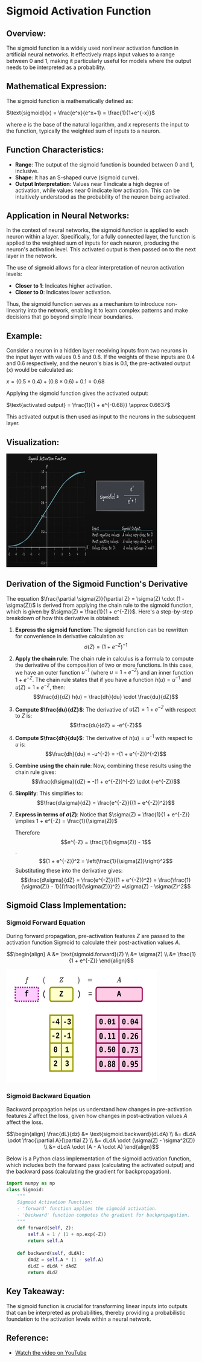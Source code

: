 # Sigmoid Activation Function

## Overview:
The sigmoid function is a widely used nonlinear activation function in artificial neural networks. It effectively maps input values to a range between 0 and 1, making it particularly useful for models where the output needs to be interpreted as a probability.

## Mathematical Expression:
The sigmoid function is mathematically defined as:

$\text{sigmoid}(x) = \frac{e^x}{e^x+1} = \frac{1}{1+e^{-x}}$

where $e$ is the base of the natural logarithm, and $x$ represents the input to the function, typically the weighted sum of inputs to a neuron.

## Function Characteristics:
- **Range**: The output of the sigmoid function is bounded between 0 and 1, inclusive.
- **Shape**: It has an S-shaped curve (sigmoid curve).
- **Output Interpretation**: Values near 1 indicate a high degree of activation, while values near 0 indicate low activation. This can be intuitively understood as the probability of the neuron being activated.

## Application in Neural Networks:
In the context of neural networks, the sigmoid function is applied to each neuron within a layer. Specifically, for a fully connected layer, the function is applied to the weighted sum of inputs for each neuron, producing the neuron's activation level. This activated output is then passed on to the next layer in the network.

The use of sigmoid allows for a clear interpretation of neuron activation levels:
- **Closer to 1**: Indicates higher activation.
- **Closer to 0**: Indicates lower activation.

Thus, the sigmoid function serves as a mechanism to introduce non-linearity into the network, enabling it to learn complex patterns and make decisions that go beyond simple linear boundaries.

## Example:
Consider a neuron in a hidden layer receiving inputs from two neurons in the input layer with values 0.5 and 0.8. If the weights of these inputs are 0.4 and 0.6 respectively, and the neuron's bias is 0.1, the pre-activated output (x) would be calculated as:

$x = (0.5 \times 0.4) + (0.8 \times 0.6) + 0.1 = 0.68$

Applying the sigmoid function gives the activated output:

$\text{activated output} = \frac{1}{1 + e^{-0.68}} \approx 0.6637$

This activated output is then used as input to the neurons in the subsequent layer.

## Visualization:

<img src="sigmoid_activation.png" alt="sigmoid_activation" width="400" height="300"/>

## Derivation of the Sigmoid Function's Derivative

The equation $\frac{\partial \sigma(Z)}{\partial Z} = \sigma(Z) \cdot (1 - \sigma(Z))$ is derived from applying the chain rule to the sigmoid function, which is given by $\sigma(Z) = \frac{1}{1 + e^{-Z}}$. Here's a step-by-step breakdown of how this derivative is obtained:

1. **Express the sigmoid function**: The sigmoid function can be rewritten for convenience in derivative calculation as:
   $$\sigma(Z) = (1 + e^{-Z})^{-1}$$

2. **Apply the chain rule**: The chain rule in calculus is a formula to compute the derivative of the composition of two or more functions. In this case, we have an outer function $u^{-1}$ (where $u = 1 + e^{-Z}$) and an inner function $1 + e^{-Z}$. The chain rule states that if you have a function $h(u) = u^{-1}$ and $u(Z) = 1 + e^{-Z}$, then:
   $$\frac{d}{dZ} h(u) = \frac{dh}{du} \cdot \frac{du}{dZ}$$

3. **Compute $\frac{du}{dZ}$**: The derivative of $u(Z) = 1 + e^{-Z}$ with respect to $Z$ is:
   $$\frac{du}{dZ} = -e^{-Z}$$

4. **Compute $\frac{dh}{du}$**: The derivative of $h(u) = u^{-1}$ with respect to $u$ is:
   $$\frac{dh}{du} = -u^{-2} = -(1 + e^{-Z})^{-2}$$

5. **Combine using the chain rule**: Now, combining these results using the chain rule gives:
   $$\frac{d\sigma}{dZ} = -(1 + e^{-Z})^{-2} \cdot (-e^{-Z})$$

6. **Simplify**: This simplifies to:
   $$\frac{d\sigma}{dZ} = \frac{e^{-Z}}{(1 + e^{-Z})^2}$$

7. **Express in terms of $\sigma(Z)$**: Notice that $\sigma(Z) = \frac{1}{1 + e^{-Z}} \implies 1 + e^{-Z} = \frac{1}{\sigma(Z)}$
   
   Therefore
   $$e^{-Z} = \frac{1}{\sigma(Z)} - 1$$.
   $$(1 + e^{-Z})^2 = \left(\frac{1}{\sigma(Z)}\right)^2$$
   Substituting these into the derivative gives:
   $$\frac{d\sigma}{dZ} = \frac{e^{-Z}}{(1 + e^{-Z})^2} = \frac{\frac{1}{\sigma(Z)} - 1}{(\frac{1}{\sigma(Z)})^2} =\sigma(Z) - \sigma(Z)^2$$

## Sigmoid Class Implementation:

### Sigmoid Forward Equation

During forward propagation, pre-activation features $Z$ are passed to the activation function Sigmoid to calculate their post-activation values $A$.


$$\begin{align}
A &= \text{sigmoid.forward}(Z) \\
&= \sigma(Z) \\
&= \frac{1}{1 + e^{-Z}}
\end{align}$$

<img src="sigmoid_activation_forward.png" alt="sigmoid_activation_forward" width="400" height="300"/>

### Sigmoid Backward Equation

Backward propagation helps us understand how changes in pre-activation features $Z$ affect the loss, given
how changes in post-activation values $A$ affect the loss.


$$\begin{align}
\frac{dL}{dz} &= \text{sigmoid.backward}(dLdA) \\
&= dLdA \odot \frac{\partial A}{\partial Z} \\
&= dLdA \odot (\sigma(Z) - \sigma^2(Z)) \\
&= dLdA \odot (A - A \odot A)
\end{align}$$


Below is a Python class implementation of the sigmoid activation function, which includes both the forward pass (calculating the activated output) and the backward pass (calculating the gradient for backpropagation).

```python
import numpy as np
class Sigmoid:
    """
    Sigmoid Activation Function:
    - 'forward' function applies the sigmoid activation.
    - 'backward' function computes the gradient for backpropagation.
    """
    def forward(self, Z):
        self.A = 1 / (1 + np.exp(-Z))
        return self.A

    def backward(self, dLdA):
        dAdZ = self.A * (1 - self.A)
        dLdZ = dLdA * dAdZ
        return dLdZ
```



## Key Takeaway:
The sigmoid function is crucial for transforming linear inputs into outputs that can be interpreted as probabilities, thereby providing a probabilistic foundation to the activation levels within a neural network.

## Reference:
- [Watch the video on YouTube](https://www.youtube.com/watch?v=KOhbp3EIRlM)
